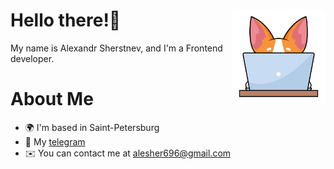 # Hello there!👋 <img src="./assets/corgi.png" align="right" width='150px'/>

My name is Alexandr Sherstnev, and I'm a Frontend developer.

# About Me

* 🌍  I'm based in Saint-Petersburg
* 📱  My [telegram](https://t.me/Alesher_br)
* ✉️  You can contact me at [alesher696@gmail.com](mailto:alesher696@gmail.com)
